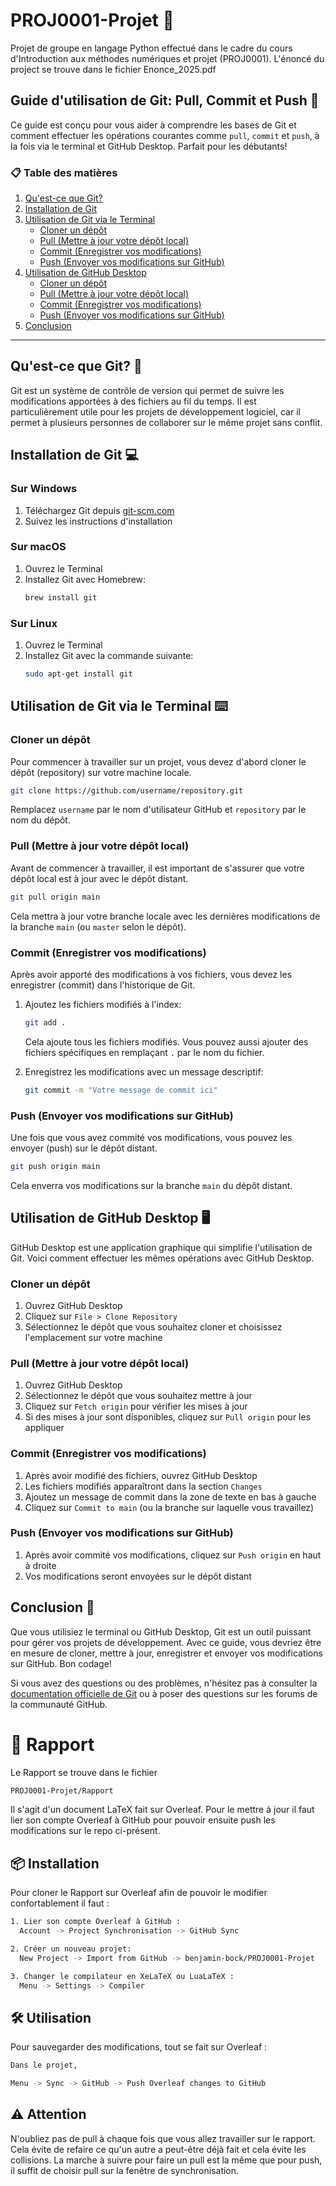 # PROJ0001-Projet 🚀
Projet de groupe en langage Python effectué dans le cadre du cours d'Introduction aux méthodes numériques et projet (PROJ0001).
L'énoncé du project se trouve dans le fichier Enonce_2025.pdf

## Guide d'utilisation de Git: Pull, Commit et Push 🔄

Ce guide est conçu pour vous aider à comprendre les bases de Git et comment effectuer les opérations courantes comme `pull`, `commit` et `push`, à la fois via le terminal et GitHub Desktop. Parfait pour les débutants!

### 📋 Table des matières
1. [Qu'est-ce que Git?](#quest-ce-que-git)
2. [Installation de Git](#installation-de-git)
3. [Utilisation de Git via le Terminal](#utilisation-de-git-via-le-terminal)
   - [Cloner un dépôt](#cloner-un-dépôt)
   - [Pull (Mettre à jour votre dépôt local)](#pull-mettre-à-jour-votre-dépôt-local)
   - [Commit (Enregistrer vos modifications)](#commit-enregistrer-vos-modifications)
   - [Push (Envoyer vos modifications sur GitHub)](#push-envoyer-vos-modifications-sur-github)
4. [Utilisation de GitHub Desktop](#utilisation-de-github-desktop)
   - [Cloner un dépôt](#cloner-un-dépôt-1)
   - [Pull (Mettre à jour votre dépôt local)](#pull-mettre-à-jour-votre-dépôt-local-1)
   - [Commit (Enregistrer vos modifications)](#commit-enregistrer-vos-modifications-1)
   - [Push (Envoyer vos modifications sur GitHub)](#push-envoyer-vos-modifications-sur-github-1)
5. [Conclusion](#conclusion)

---

## Qu'est-ce que Git? 🤔

Git est un système de contrôle de version qui permet de suivre les modifications apportées à des fichiers au fil du temps. Il est particulièrement utile pour les projets de développement logiciel, car il permet à plusieurs personnes de collaborer sur le même projet sans conflit.

## Installation de Git 💻

### Sur Windows
1. Téléchargez Git depuis [git-scm.com](https://git-scm.com/)
2. Suivez les instructions d'installation

### Sur macOS
1. Ouvrez le Terminal
2. Installez Git avec Homebrew:
   ```bash
   brew install git
   ```

### Sur Linux
1. Ouvrez le Terminal
2. Installez Git avec la commande suivante:
   ```bash
   sudo apt-get install git
   ```

## Utilisation de Git via le Terminal ⌨️

### Cloner un dépôt

Pour commencer à travailler sur un projet, vous devez d'abord cloner le dépôt (repository) sur votre machine locale.

```bash
git clone https://github.com/username/repository.git
```

Remplacez `username` par le nom d'utilisateur GitHub et `repository` par le nom du dépôt.

### Pull (Mettre à jour votre dépôt local)

Avant de commencer à travailler, il est important de s'assurer que votre dépôt local est à jour avec le dépôt distant.

```bash
git pull origin main
```

Cela mettra à jour votre branche locale avec les dernières modifications de la branche `main` (ou `master` selon le dépôt).

### Commit (Enregistrer vos modifications)

Après avoir apporté des modifications à vos fichiers, vous devez les enregistrer (commit) dans l'historique de Git.

1. Ajoutez les fichiers modifiés à l'index:
   ```bash
   git add .
   ```
   Cela ajoute tous les fichiers modifiés. Vous pouvez aussi ajouter des fichiers spécifiques en remplaçant `.` par le nom du fichier.

2. Enregistrez les modifications avec un message descriptif:
   ```bash
   git commit -m "Votre message de commit ici"
   ```

### Push (Envoyer vos modifications sur GitHub)

Une fois que vous avez commité vos modifications, vous pouvez les envoyer (push) sur le dépôt distant.

```bash
git push origin main
```

Cela enverra vos modifications sur la branche `main` du dépôt distant.

## Utilisation de GitHub Desktop 🖥️

GitHub Desktop est une application graphique qui simplifie l'utilisation de Git. Voici comment effectuer les mêmes opérations avec GitHub Desktop.

### Cloner un dépôt

1. Ouvrez GitHub Desktop
2. Cliquez sur `File > Clone Repository`
3. Sélectionnez le dépôt que vous souhaitez cloner et choisissez l'emplacement sur votre machine

### Pull (Mettre à jour votre dépôt local)

1. Ouvrez GitHub Desktop
2. Sélectionnez le dépôt que vous souhaitez mettre à jour
3. Cliquez sur `Fetch origin` pour vérifier les mises à jour
4. Si des mises à jour sont disponibles, cliquez sur `Pull origin` pour les appliquer

### Commit (Enregistrer vos modifications)

1. Après avoir modifié des fichiers, ouvrez GitHub Desktop
2. Les fichiers modifiés apparaîtront dans la section `Changes`
3. Ajoutez un message de commit dans la zone de texte en bas à gauche
4. Cliquez sur `Commit to main` (ou la branche sur laquelle vous travaillez)

### Push (Envoyer vos modifications sur GitHub)

1. Après avoir commité vos modifications, cliquez sur `Push origin` en haut à droite
2. Vos modifications seront envoyées sur le dépôt distant

## Conclusion 🎉

Que vous utilisiez le terminal ou GitHub Desktop, Git est un outil puissant pour gérer vos projets de développement. Avec ce guide, vous devriez être en mesure de cloner, mettre à jour, enregistrer et envoyer vos modifications sur GitHub. Bon codage!

Si vous avez des questions ou des problèmes, n'hésitez pas à consulter la [documentation officielle de Git](https://git-scm.com/doc) ou à poser des questions sur les forums de la communauté GitHub.


# 📝 **Rapport**

Le Rapport se trouve dans le fichier 
```bash
PROJ0001-Projet/Rapport
```
Il s'agit d'un document LaTeX fait sur Overleaf. Pour le mettre à jour il faut lier son compte Overleaf à GitHub pour pouvoir ensuite push les modifications sur le repo ci-présent.

## 📦 **Installation**

Pour cloner le Rapport sur Overleaf afin de pouvoir le modifier confortablement il faut :

```bash
1. Lier son compte Overleaf à GitHub :
  Account -> Project Synchronisation -> GitHub Sync

2. Créer un nouveau projet:
  New Project -> Import from GitHub -> benjamin-bock/PROJ0001-Projet

3. Changer le compilateur en XeLaTeX ou LuaLaTeX :
  Menu -> Settings -> Compiler
```
## 🛠️ **Utilisation**

Pour sauvegarder des modifications, tout se fait sur Overleaf :

```bash
Dans le projet,

Menu -> Sync -> GitHub -> Push Overleaf changes to GitHub
```

## ⚠️ **Attention**
N'oubliez pas de pull à chaque fois que vous allez travailler sur le rapport. Cela évite de refaire ce qu'un autre a peut-être déjà fait et cela évite les collisions. La marche à suivre pour faire un pull est la même que pour push, il suffit de choisir pull sur la fenêtre de synchronisation.